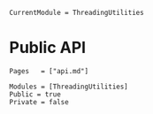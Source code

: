 ```@meta
CurrentModule = ThreadingUtilities
```

# Public API

```@index
Pages   = ["api.md"]
```

```@autodocs
Modules = [ThreadingUtilities]
Public = true
Private = false
```
